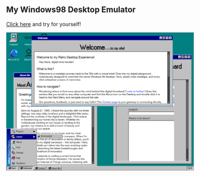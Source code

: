 ## My Windows98 Desktop Emulator
[Click here](https://anthonms.dk/) and try for yourself!

![Example Image](/readme/images/screenshot-1.png)

